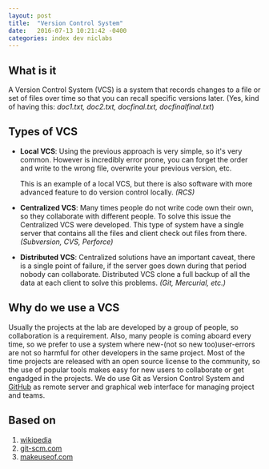 ```yaml
---
layout: post
title:  "Version Control System"
date:   2016-07-13 10:21:42 -0400
categories: index dev niclabs
---
```

## What is it

A Version Control System (VCS) is a system that records changes to a file or set of files over time so that you can recall specific versions later. (Yes, kind of having this: *doc1.txt, doc2.txt, docfinal.txt, docfinalfinal.txt*)

## Types of VCS
- **Local VCS**: Using the previous approach is very simple, so it's very common. However is incredibly error prone, you can forget the order and write to the wrong file, overwrite your previous version, etc.

  This is an example of a local VCS, but there is also software with more advanced feature to do version control locally. *(RCS)*

- **Centralized VCS**: Many times people do not write code own their own, so they collaborate with different people. To solve this issue the Centralized VCS were developed. This type of system have a single server that contains all the files and client check out files from there. *(Subversion, CVS, Perforce)*

- **Distributed VCS**: Centralized solutions have an important caveat, there is a single point of failure, if the server goes down during that period nobody can collaborate. Distributed VCS clone a full backup of all the data at each client to solve this problems. *(Git, Mercurial, etc.)*

## Why do we use a VCS

Usually the projects at the lab are developed by a group of people, so collaboration is a requirement. Also, many people is coming aboard every time, so we prefer to use a system where new-(not so new too)user-errors are not so harmful for other developers in the same project. Most of the time projects are released with an open source license to the community, so the use of popular tools makes easy for new users to collaborate or get engadged in the projects. We do use Git as Version Control System and [GitHub][github] as remote server and graphical web interface for managing project and teams.

## Based on

1. [wikipedia](https://en.wikipedia.org/wiki/Version_control)
2. [git-scm.com](https://git-scm.com/book/en/v2/Getting-Started-About-Version-Control)
3. [makeuseof.com](http://www.makeuseof.com/tag/git-version-control-youre-developer/)

[github]: https://www.github.com/niclabs
